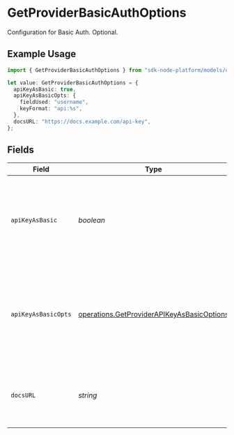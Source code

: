 # GetProviderBasicAuthOptions

Configuration for Basic Auth. Optional.

## Example Usage

```typescript
import { GetProviderBasicAuthOptions } from "sdk-node-platform/models/operations";

let value: GetProviderBasicAuthOptions = {
  apiKeyAsBasic: true,
  apiKeyAsBasicOpts: {
    fieldUsed: "username",
    keyFormat: "api:%s",
  },
  docsURL: "https://docs.example.com/api-key",
};
```

## Fields

| Field                                                                                                    | Type                                                                                                     | Required                                                                                                 | Description                                                                                              | Example                                                                                                  |
| -------------------------------------------------------------------------------------------------------- | -------------------------------------------------------------------------------------------------------- | -------------------------------------------------------------------------------------------------------- | -------------------------------------------------------------------------------------------------------- | -------------------------------------------------------------------------------------------------------- |
| `apiKeyAsBasic`                                                                                          | *boolean*                                                                                                | :heavy_minus_sign:                                                                                       | If true, the provider uses an API key which then gets encoded as a basic auth user:pass string.          | true                                                                                                     |
| `apiKeyAsBasicOpts`                                                                                      | [operations.GetProviderAPIKeyAsBasicOptions](../../models/operations/getproviderapikeyasbasicoptions.md) | :heavy_minus_sign:                                                                                       | when this object is present, it means that this provider uses Basic Auth to actually collect an API key  |                                                                                                          |
| `docsURL`                                                                                                | *string*                                                                                                 | :heavy_minus_sign:                                                                                       | URL with more information about how to get or use an API key.                                            | https://docs.example.com/api-key                                                                         |